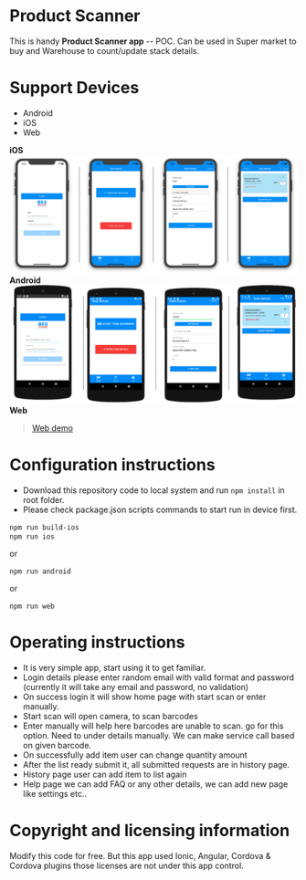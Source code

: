 # Product Scanner
This is handy **Product Scanner app** -- POC. Can be used in Super market to buy and Warehouse to count/update stack details.

# Support Devices
- Android
- iOS
- Web

**iOS**
![iOS - Scanner](/preview/iOS.png?raw=true "iOS - Scanner")
**Android**
![Android - Scanner](/preview/Android.png?raw=true "Android - Scanner")
**Web**
> [Web demo](https://rish7.github.io/product-scanner/index.html)

# Configuration instructions 
- Download this repository code to local system and run `npm install` in root folder.
- Please check package.json scripts commands to start run in device first.
```
npm run build-ios
npm run ios
```
or
```
npm run android
```
or
```
npm run web
```
# Operating instructions
- It is very simple app, start using it to get familiar.
- Login details please enter random email with valid format and password (currently it will take any email and password, no validation)
- On success login it will show home page with start scan or enter manually. 
- Start scan will open camera, to scan barcodes
- Enter manually will help here barcodes are unable to scan. go for this option. Need to under details manually. We can make service call based on given barcode.
- On successfully add item user can change quantity amount
- After the list ready submit it, all submitted requests are in history page.
- History page user can add item to list again
- Help page we can add FAQ or any other details, we can add new page like settings etc..

# Copyright and licensing information
Modify this code for free. But this app used Ionic, Angular, Cordova & Cordova plugins those licenses are not under this app control.
